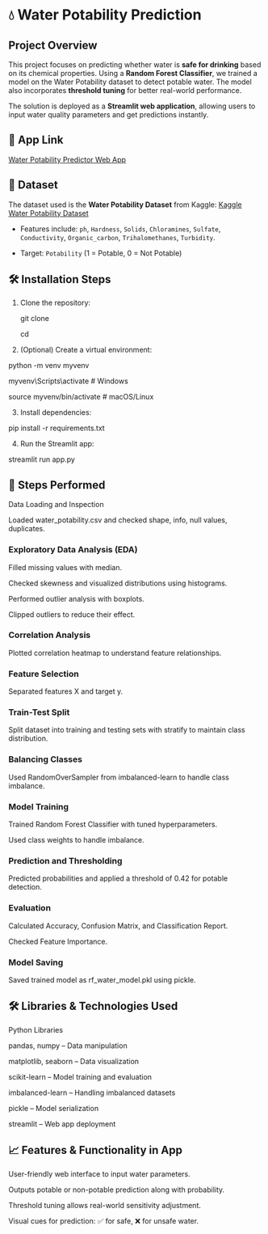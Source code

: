 # 💧 Water Potability Prediction

## Project Overview

This project focuses on predicting whether water is **safe for drinking** based on its chemical properties. Using a **Random Forest Classifier**, we trained a model on the Water Potability dataset to detect potable water. The model also incorporates **threshold tuning** for better real-world performance.

The solution is deployed as a **Streamlit web application**, allowing users to input water quality parameters and get predictions instantly.

## 🔗 App Link

[Water Potability Predictor Web App](https://waterpotability-rf.streamlit.app/)  

## 📂 Dataset

The dataset used is the **Water Potability Dataset** from Kaggle:  [Kaggle Water Potability Dataset](https://www.kaggle.com/adityakadiwal/water-potability)  

- Features include: `ph`, `Hardness`, `Solids`, `Chloramines`, `Sulfate`, `Conductivity`, `Organic_carbon`, `Trihalomethanes`, `Turbidity`.

- Target: `Potability` (1 = Potable, 0 = Not Potable)

## 🛠 Installation Steps

1. Clone the repository:
  
   git clone
   
   cd
   
2. (Optional) Create a virtual environment:

python -m venv myvenv

myvenv\Scripts\activate   # Windows

source myvenv/bin/activate # macOS/Linux

3. Install dependencies:

pip install -r requirements.txt

4. Run the Streamlit app:

streamlit run app.py

## 📝 Steps Performed

Data Loading and Inspection

Loaded water_potability.csv and checked shape, info, null values, duplicates.

### Exploratory Data Analysis (EDA)

Filled missing values with median.

Checked skewness and visualized distributions using histograms.

Performed outlier analysis with boxplots.

Clipped outliers to reduce their effect.

### Correlation Analysis

Plotted correlation heatmap to understand feature relationships.

### Feature Selection

Separated features X and target y.

### Train-Test Split

Split dataset into training and testing sets with stratify to maintain class distribution.

### Balancing Classes

Used RandomOverSampler from imbalanced-learn to handle class imbalance.

### Model Training

Trained Random Forest Classifier with tuned hyperparameters.

Used class weights to handle imbalance.

### Prediction and Thresholding

Predicted probabilities and applied a threshold of 0.42 for potable detection.

### Evaluation

Calculated Accuracy, Confusion Matrix, and Classification Report.

Checked Feature Importance.

### Model Saving

Saved trained model as rf_water_model.pkl using pickle.

## 🛠 Libraries & Technologies Used

Python Libraries

pandas, numpy – Data manipulation

matplotlib, seaborn – Data visualization

scikit-learn – Model training and evaluation

imbalanced-learn – Handling imbalanced datasets

pickle – Model serialization

streamlit – Web app deployment

## 📈 Features & Functionality in App

User-friendly web interface to input water parameters.

Outputs potable or non-potable prediction along with probability.

Threshold tuning allows real-world sensitivity adjustment.

Visual cues for prediction: ✅ for safe, ❌ for unsafe water.
